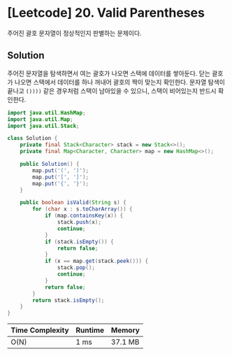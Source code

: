 # [Leetcode] 20. Valid Parentheses

주어진 괄호 문자열이 정상적인지 판별하는 문제이다.

## Solution

주어진 문자열을 탐색하면서 여는 괄호가 나오면 스택에 데이터를 쌓아둔다. 닫는 괄호가 나오면 스택에서 데이터를 하나 꺼내어 괄호의 짝이 맞는지 확인한다. 문자열 탐색이 끝나고 `())))` 같은 경우처럼 스택이 남아있을 수 있으니, 스택이 비어있는지 반드시 확인한다.

```java
import java.util.HashMap;
import java.util.Map;
import java.util.Stack;

class Solution {
    private final Stack<Character> stack = new Stack<>();
    private final Map<Character, Character> map = new HashMap<>();

    public Solution() {
        map.put('(', ')');
        map.put('[', ']');
        map.put('{', '}');
    }

    public boolean isValid(String s) {
        for (char x : s.toCharArray()) {
            if (map.containsKey(x)) {
                stack.push(x);
                continue;
            }
            if (stack.isEmpty()) {
                return false;
            }
            if (x == map.get(stack.peek())) {
                stack.pop();
                continue;
            }
            return false;
        }
        return stack.isEmpty();
    }
}
```

| Time Complexity | Runtime | Memory |
|-----------------|---------|--------|
| O(N) | 1 ms | 37.1 MB |
